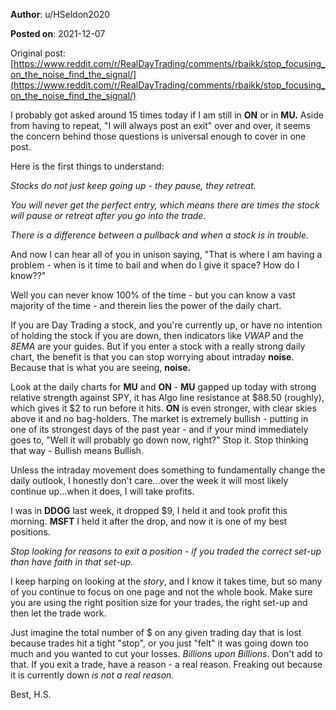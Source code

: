 **Author**: u/HSeldon2020

**Posted on**: 2021-12-07

Original post: [https://www.reddit.com/r/RealDayTrading/comments/rbaikk/stop_focusing_on_the_noise_find_the_signal/](https://www.reddit.com/r/RealDayTrading/comments/rbaikk/stop_focusing_on_the_noise_find_the_signal/)

I probably got asked around 15 times today if I am still in **ON** or in **MU.**  Aside from having to repeat, "I will always post an exit" over and over, it seems the concern behind those questions is universal enough to cover in one post.

Here is the first things to understand:

*Stocks do not just keep going up - they pause, they retreat.*

*You will never get the perfect entry, which means there are times the stock will pause or retreat after you go into the trade.*

*There is a difference between a pullback and when a stock is in trouble.*

And now I can hear all of you in unison saying, "That is where I am having a problem - when is it time to bail and when do I give it space? How do I know??"

Well you can never know 100% of the time - but you can know a vast majority of the time - and therein lies the power of the daily chart.

If you are Day Trading a stock, and you're currently up, or have no intention of holding the stock if you are down, then indicators like *VWAP* and the *8EMA* are your guides.  But if you enter a stock with a really strong daily chart, the benefit is that you can stop worrying about intraday **noise**.  Because that is what you are seeing, **noise.**  

Look at the daily charts for **MU** and **ON** \- **MU** gapped up today with strong relative strength against SPY, it has Algo line resistance at $88.50 (roughly), which gives it $2 to run before it hits.  **ON** is even stronger, with clear skies above it and no bag-holders.  The market is extremely bullish - putting in one of its strongest days of the past year - and if your mind immediately goes to, "Well it will probably go down now, right?" Stop it.  Stop thinking that way - Bullish means Bullish.  

Unless the intraday movement does something to fundamentally change the daily outlook, I honestly don't care...over the week it will most likely continue up...when it does, I will take profits.

I was in **DDOG** last week, it dropped $9, I held it and took profit this morning.  **MSFT** I held it after the drop, and now it is one of my best positions.

*Stop looking for reasons to exit a position - if you traded the correct set-up than have faith in that set-up.*  

I keep harping on looking at the *story*, and I know it takes time, but so many of you continue to focus on one page and not the whole book.  Make sure you are using the right position size for your trades, the right set-up and then let the trade work.  

Just imagine the total number of $ on any given trading day that is lost because trades hit a tight "stop", or you just "felt" it was going down too much and you wanted to cut your losses.  *Billions upon Billions*.   Don't add to that.  If you exit a trade, have a reason - a real reason.  Freaking out because it is currently down *is not a real reason.*

Best, H.S.